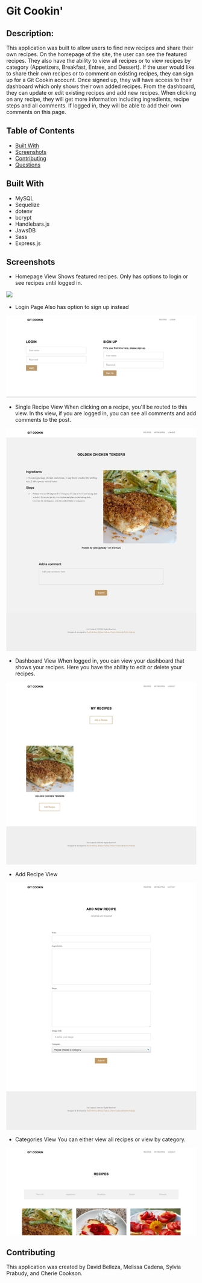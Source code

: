 # Git Cookin'

## Description: 

This application was built to allow users to find new recipes and share their own recipes. On the homepage of the site, the user can see the featured recipes. They also have the ability to view all recipes or to view recipes by category (Appetizers, Breakfast, Entree, and Dessert). If the user would like to share their own recipes or to comment on existing recipes, they can sign up for a Git Cookin account. Once signed up, they will have access to their dashboard which only shows their own added recipes. From the dashboard, they can update or edit existing recipes and add new recipes. When clicking on any recipe, they will get more information including ingredients, recipe steps and all comments. If logged in, they will be able to add their own comments on this page. 

## Table of Contents
* [Built With](#builtwith)
* [Screenshots](#screenshots)
* [Contributing](#contributing)
* [Questions](#questions)

## Built With
* MySQL
* Sequelize
* dotenv
* bcrypt
* Handlebars.js
* JawsDB
* Sass
* Express.js

## Screenshots

* Homepage View
Shows featured recipes. Only has options to login or see recipes until logged in.
<img src="public/images/localhost_3001_ (1).png">

* Login Page 
Also has option to sign up instead
<img src="public/images/Screen Shot 2020-09-05 at 6.17.10 PM.png">

* Single Recipe View
When clicking on a recipe, you'll be routed to this view. In ths view, if you are logged in, you can see all comments and add comments to the post.
<img src="public/images/localhost_3001_recipes_1.png">

* Dashboard View
When logged in, you can view your dashboard that shows your recipes. Here you have the ability to edit or delete your recipes.
<img src="public/images/localhost_3001_dashboard.png">

* Add Recipe View
<img src="public/images/localhost_3001_dashboard_new.png">

* Categories View
You can either view all recipes or view by category.
<img src="public/images/localhost_3001_recipes.png">

## Contributing
This application was created by David Belleza, Melissa Cadena, Sylvia Prabudy, and Cherie Cookson.

